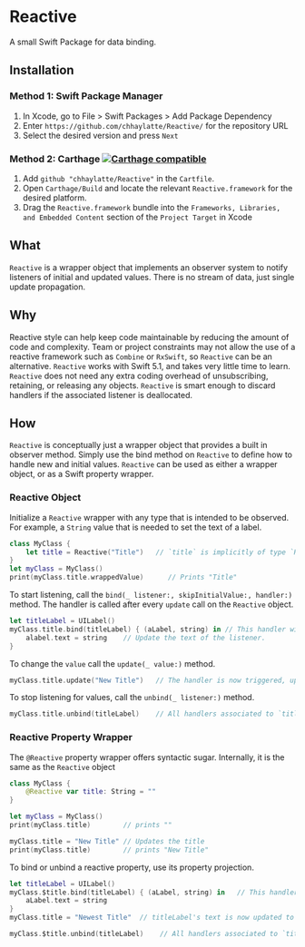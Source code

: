 # Reactive

A small Swift Package for data binding.

## Installation
### Method 1: Swift Package Manager
1. In Xcode, go to File > Swift Packages > Add Package Dependency
2. Enter `https://github.com/chhaylatte/Reactive/` for the repository URL
3. Select the desired version and press `Next`

### Method 2: Carthage [![Carthage compatible](https://img.shields.io/badge/Carthage-compatible-4BC51D.svg?style=flat)](https://github.com/Carthage/Carthage)
1. Add `github "chhaylatte/Reactive"` in the `Cartfile`.
3. Open `Carthage/Build` and locate the relevant `Reactive.framework` for the desired platform.
4. Drag the `Reactive.framework` bundle into the `Frameworks, Libraries, and Embedded Content` section of the `Project Target` in Xcode

## What
`Reactive` is a wrapper object that implements an observer system to notify listeners of initial and updated values.  There is no stream of data, just single update propagation.

## Why
Reactive style can help keep code maintainable by reducing the amount of code and complexity.  Team or project constraints may not allow the use of a reactive framework such as `Combine` or `RxSwift`, so `Reactive` can be an alternative.  `Reactive` works with Swift 5.1, and takes very little time to learn.  `Reactive` does not need any extra coding overhead of unsubscribing, retaining, or releasing any objects.  `Reactive` is smart enough to discard handlers if the associated listener is deallocated.

## How
`Reactive` is conceptually just a wrapper object that provides a built in observer method.  Simply use the bind method on `Reactive` to define how to handle new and initial values.  `Reactive` can be used as either a wrapper object, or as a Swift property wrapper.

### Reactive Object
Initialize a `Reactive` wrapper with any type that is intended to be observed.  For example, a `String` value that is needed to set the text of a label.
```swift
class MyClass {
    let title = Reactive("Title")   // `title` is implicitly of type `Reactive<String>` in this case
}
let myClass = MyClass()
print(myClass.title.wrappedValue)      // Prints "Title"
```

To start listening, call the `bind(_ listener:, skipInitialValue:, handler:)`  method.  The handler is called after every `update` call on the `Reactive` object.
```swift
let titleLabel = UILabel()
myClass.title.bind(titleLabel) { (aLabel, string) in // This handler will be called with the listener and new/initial values as parameters
    alabel.text = string    // Update the text of the listener.
}
```

To change the `value` call the `update(_ value:)` method.
```swift
myClass.title.update("New Title")   // The handler is now triggered, updating the text of the label
```

To stop listening for values, call the `unbind(_ listener:)` method.
```swift
myClass.title.unbind(titleLabel)    // All handlers associated to `titleLabel` are now removed
```

### Reactive Property Wrapper
The `@Reactive` property wrapper offers syntactic sugar.  Internally, it is the same as the `Reactive` object
```swift
class MyClass {
    @Reactive var title: String = ""
}

let myClass = MyClass()
print(myClass.title)        // prints ""

myClass.title = "New Title" // Updates the title
print(myClass.title)        // prints "New Title"

```

To bind or unbind a reactive property, use its property projection.
```swift
let titleLabel = UILabel()
myClass.$title.bind(titleLabel) { (aLabel, string) in   // This handler will be called with the listener and new/initial values as parameters
    aLabel.text = string
}
myClass.title = "Newest Title"  // titleLabel's text is now updated to "Newest Title"

myClass.$title.unbind(titleLabel)    // All handlers associated to `titleLabel` are removed
```
